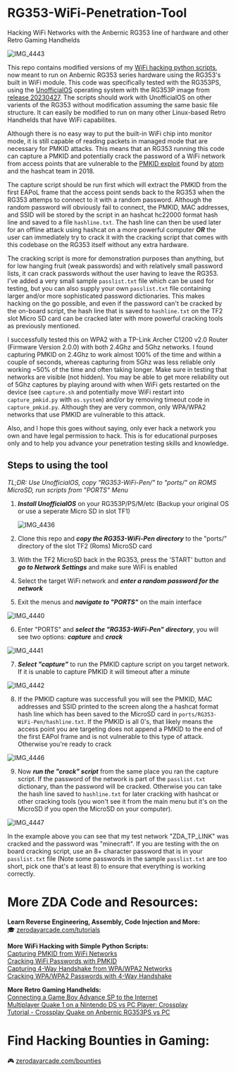 # RG353-WiFi-Penetration-Tool
Hacking WiFi Networks with the Anbernic RG353 line of hardware and other Retro Gaming Handhelds

![IMG_4443](https://github.com/ZeroDayArcade/RG353-WiFi-Penetration-Tool/assets/141867962/292c51b3-1f78-4382-a247-f172a24ea28b)

This repo contains modified versions of my <a href="https://github.com/search?q=owner%3AZeroDayArcade+wpa&type=repositories">WiFi hacking python scripts</a>, now meant to run on Anbernic RG353 series hardware using the RG353's built in WiFi module. This code was specifically tested with the RG353PS, using the <a href="https://github.com/RetroGFX/UnofficialOS">UnofficialOS</a> operating system with the RG353P image from <a href="https://github.com/RetroGFX/UnofficialOS/releases/tag/20230427">release 20230427</a>. The scripts should work with UnofficialOS on other varients of the RG353 without modification assuming the same basic file structure. It can easily be modified to run on many other Linux-based Retro Handhelds that have WiFi capabilites.

Although there is no easy way to put the built-in WiFi chip into monitor mode, it is still capable of reading packets in managed mode that are necessary for PMKID attacks. This means that an RG353 running this code can capture a PMKID and potentially crack the password of a WiFi network from access points that are vulnerable to the <a href="https://hashcat.net/forum/thread-7717.html">PMKID exploit</a> found by <a href="https://hashcat.net/forum/user-1.html">atom</a> and the hashcat team in 2018. 

The capture script should be run first which will extract the PMKID from the first EAPoL frame that the access point sends back to the RG353 when the RG353 attemps to connect to it with a random password. Although the random password will obviously fail to connect, the PMKID, MAC addresses, and SSID will be stored by the script in an hashcat hc22000 format hash line and saved to a file `hashline.txt`. The hash line can then be used later for an offline attack using hashcat on a more powerful computer ***OR*** the user can immediately try to crack it with the cracking script that comes with this codebase on the RG353 itself without any extra hardware. 

The cracking script is more for demonstration purposes than anything, but for low hanging fruit (weak passwords) and with relatively small password lists, it can crack passwords without the user having to leave the RG353. I've added a very small sample `passlist.txt` file which can be used for testing, but you can also supply your own `passlist.txt` file containing larger and/or more sophisticated password dictionaries. This makes hacking on the go possible, and even if the password can't be cracked by the on-board script, the hash line that is saved to `hashline.txt` on the TF2 slot Micro SD card can be cracked later with more powerful cracking tools as previously mentioned. 

I successfully tested this on WPA2 with a TP-Link Archer C1200 v2.0 Router (Firmware Version 2.0.0) with both 2.4Ghz and 5Ghz networks. I found capturing PMKID on 2.4Ghz to work almost 100% of the time and within a couple of seconds, whereas capturing from 5Ghz was less reliable only working ~50% of the time and often taking longer. Make sure in testing that networks are visible (not hidden). You may be able to get more reliability out of 5Ghz captures by playing around with when WiFi gets restarted on the device (see `capture.sh` and potentially move WiFi restart into `capture_pmkid.py` with `os.system`) and/or by removing timeout code in `capture_pmkid.py`. Although they are very common, only WPA/WPA2 networks that use PMKID are vulnerable to this attack. 

Also, and I hope this goes without saying, only ever hack a network you own and have legal permission to hack. This is for educational purposes only and to help you advance your penetration testing skills and knowledge.

## Steps to using the tool

*TL;DR: Use UnofficialOS, copy "RG353-WiFi-Pen/" to "ports/" on ROMS MicroSD, run scripts from "PORTS" Menu*

1. ***Install UnofficialOS*** on your RG353P/PS/M/etc (Backup your original OS or use a seperate Micro SD in slot TF1)  

   ![IMG_4436](https://github.com/ZeroDayArcade/RG353-WiFi-Penetration-Tool/assets/141867962/653041d7-0f8c-4074-bfa3-cf51e018d8e8)
2. Clone this repo and ***copy the RG353-WiFi-Pen directory*** to the "ports/" directory of the slot TF2 (Roms) MicroSD card
3. With the TF2 MicroSD back in the RG353, press the 'START' button and ***go to Network Settings*** and make sure WiFi is enabled
4. Select the target WiFi network and ***enter a random password for the network***
5. Exit the menus and ***navigate to "PORTS"*** on the main interface  

![IMG_4440](https://github.com/ZeroDayArcade/RG353-WiFi-Penetration-Tool/assets/141867962/dbd82ccd-b9fd-4d0b-a6ad-9edff2188816)

6. Enter "PORTS" and ***select the "RG353-WiFi-Pen" directory***, you will see two options: ***capture*** and ***crack***  

![IMG_4441](https://github.com/ZeroDayArcade/RG353-WiFi-Penetration-Tool/assets/141867962/2ff95edd-189d-49ad-8341-036e85e3c738)

7. ***Select "capture"*** to run the PMKID capture script on you target network. If it is unable to capture PMKID it will timeout after a minute  

![IMG_4442](https://github.com/ZeroDayArcade/RG353-WiFi-Penetration-Tool/assets/141867962/383554bf-e82b-4204-a974-487636eac724)

8. If the PMKID capture was successfull you will see the PMKID, MAC addresses and SSID printed to the screen along the a hashcat format hash line which has been saved to the MicroSD card in `ports/RG353-WiFi-Pen/hashline.txt`. If the PMKID is all 0's, that likely means the access point you are targeting does not append a PMKID to the end of the first EAPol frame and is not vulnerable to this type of attack. Otherwise you're ready to crack  

![IMG_4446](https://github.com/ZeroDayArcade/RG353-WiFi-Penetration-Tool/assets/141867962/618305cd-7283-4714-a80f-aff746f46513)

9. Now ***run the "crack" script*** from the same place you ran the capture script. If the password of the network is part of the `passlist.txt` dictionary, than the password will be cracked. Otherwise you can take the hash line saved to `hashline.txt` for later cracking with hashcat or other cracking tools (you won't see it from the main menu but it's on the MicroSD if you open the MicroSD on your computer).  

![IMG_4447](https://github.com/ZeroDayArcade/RG353-WiFi-Penetration-Tool/assets/141867962/f0982460-94f5-4507-abb7-fa19a88df0c9)

In the example above you can see that my test network "ZDA_TP_LINK" was cracked and the password was "minecraft". If you are testing with the on board cracking script, use an 8+ character password that is in your `passlist.txt` file (Note some passwords in the sample `passlist.txt` are too short, pick one that's at least 8) to ensure that everything is working correctly.

# More ZDA Code and Resources:
**Learn Reverse Engineering, Assembly, Code Injection and More:**  
🎓  <a href="https://zerodayarcade.com/tutorials">zerodayarcade.com/tutorials</a> 

**More WiFi Hacking with Simple Python Scripts:**  
<a href="https://github.com/ZeroDayArcade/capture-pmkid-wpa-wifi-hacking">Capturing PMKID from WiFi Networks</a>  
<a href="https://github.com/ZeroDayArcade/wpa-password-cracking-with-pmkid/">Cracking WiFi Passwords with PMKID</a>  
<a href="https://github.com/ZeroDayArcade/capture-handshake-wpa-wifi-hacking">Capturing 4-Way Handshake from WPA/WPA2 Networks</a>  
<a href="https://github.com/ZeroDayArcade/cracking-wpa-with-handshake">Cracking WPA/WPA2 Passwords with 4-Way Handshake</a>  

**More Retro Gaming Handhelds:**  
<a href="https://www.youtube.com/shorts/auvxesBrZwU">Connecting a Game Boy Advance SP to the Internet</a>  
<a href="https://www.youtube.com/shorts/94pTU2rXiVE">Multiplayer Quake 1 on a Nintendo DS vs PC Player: Crossplay</a>  
<a href="https://zerodayarcade.com/tutorials/anbernic-rg353-quake-multiplayer">Tutorial - Crossplay Quake on Anbernic RG353PS vs PC</a>

# Find Hacking Bounties in Gaming:
🎮  <a href="https://zerodayarcade.com/bounties">zerodayarcade.com/bounties</a>



